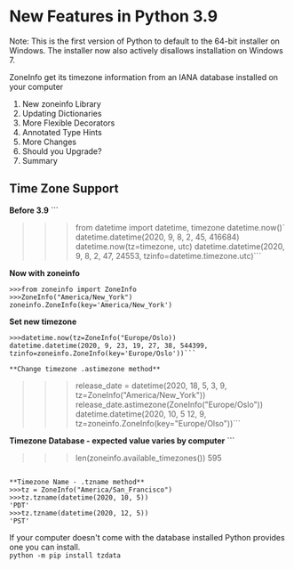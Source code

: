 # New Features in Python 3.9

Note: This is the first version of Python to default to the 64-bit installer on Windows. The installer now also actively disallows installation on Windows 7.

ZoneInfo get its timezone information from an IANA database installed on your computer

1. New zoneinfo Library  
2. Updating Dictionaries  
3. More Flexible Decorators  
4. Annotated Type Hints  
5. More Changes  
6. Should you Upgrade?  
7. Summary  
  
## Time Zone Support  
  
**Before 3.9**  ```
>>>from datetime import datetime, timezone
>>>datetime.now()`
datetime.datetime(2020, 9,  8, 2, 45, 416684)
>>>datetime.now(tz=timezone, utc)
datetime.datetime(2020, 9,  8, 2, 47, 24553, tzinfo=datetime.timezone.utc)```

**Now with zoneinfo**
```
>>>from zoneinfo import ZoneInfo
>>>ZoneInfo("America/New_York")
zoneinfo.ZoneInfo(key='America/New_York')
```

**Set new timezone**
```
>>>datetime.now(tz=ZoneInfo("Europe/Oslo))
datetime.datetime(2020, 9, 23, 19, 27, 38, 544399, tzinfo=zoneinfo.ZoneInfo(key='Europe/Oslo'))```

**Change timezone .astimezone method**
```
>>>release_date = datetime(2020, 18, 5, 3, 9, tz=ZoneInfo("America/New_York"))
>>>release_date.astimezone(ZoneInfo("Europe/Oslo"))
datetime.datetime(2020, 10, 5 12, 9, tz=zoneinfo.ZoneInfo(key="Europe/Olso"))```

**Timezone Database - expected value varies by computer** ```
>>>len(zoneinfo.available_timezones())
595
```

**Timezone Name - .tzname method**  
>>>tz = ZoneInfo("America/San_Francisco")
>>>tz.tzname(datetime(2020, 10, 5))
'PDT'
>>>tz.tzname(datetime(2020, 12, 5))
'PST'
```

If your computer doesn't come with the database installed Python provides one you can install.  
`python -m pip install tzdata`
